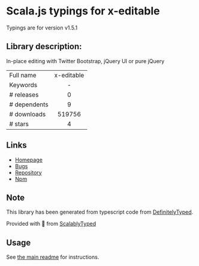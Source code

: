 
# Scala.js typings for x-editable

Typings are for version v1.5.1

## Library description:
In-place editing with Twitter Bootstrap, jQuery UI or pure jQuery

|                    |                 |
| ------------------ | :-------------: |
| Full name          | x-editable |
| Keywords           | - |
| # releases         | 0 |
| # dependents       | 9 |
| # downloads        | 519756 |
| # stars            | 4 |

## Links
- [Homepage](http://github.com/vitalets/x-editable)
- [Bugs](https://github.com/vitalets/x-editable/issues)
- [Repository](https://github.com/vitalets/x-editable)
- [Npm](https://www.npmjs.com/package/x-editable)
    


## Note
This library has been generated from typescript code from [DefinitelyTyped](https://definitelytyped.org).

Provided with :purple_heart: from [ScalablyTyped](https://github.com/oyvindberg/ScalablyTyped)

## Usage
See [the main readme](../../readme.md) for instructions.



